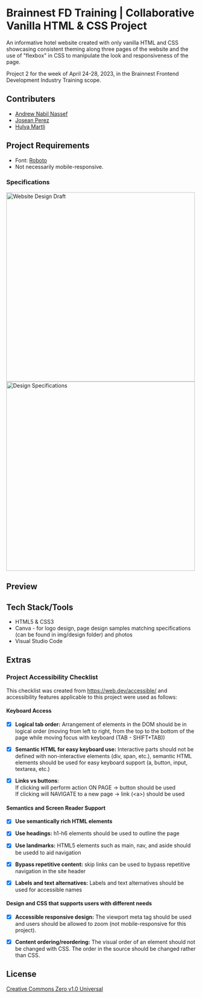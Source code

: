 # Brainnest FD Training | Collaborative Vanilla HTML & CSS Project

An informative hotel website created with only vanilla HTML and CSS showcasing consistent theming along three pages of the website and the use of "flexbox" in CSS to manipulate the look and responsiveness of the page.

Project 2 for the week of April 24-28, 2023, in the Brainnest Frontend Development Industry Training scope.

## Contributers

* [Andrew Nabil Nassef](https://github.com/AndrewNabil22)
* [Josean Perez](https://github.com/jo-sean)
* [Hulya Martli](https://github.com/hulyamartli)

## Project Requirements

* Font: [Roboto](https://fonts.google.com/specimen/Roboto)
* Not necessarily mobile-responsive.

### Specifications  

<img width="500" src="https://lh3.googleusercontent.com/pw/AJFCJaV6DFnkFrkrjhKJ5sBX83gC-KWbN_7DXjH-7a-DmVBnXmQ37mOGMWPzIG0LoFq3iKnlvT2lxnc2UPEqddnkZoHDvXP6EjabnMdlx2O9Ff8PNrlCBO_8M_giBcgJpQMtILRexqjR5npfzJHzgx-58o-QlQ=w894-h1190-s-no?authuser=0" alt="Website Design Draft">

<img width="500" src="https://lh3.googleusercontent.com/pw/AJFCJaU1Z2tXI9lXH6WSgoYn1E3mkljHBXL-AoZLg5CC-a7T7wPbOfvptgzx4NGbSUx1KnwVBvvh3g99HOJhUVfBUD9Se_22MwQ7PW0X13973R_p4I1jTOTRGjKWiSNNk-uqHD91UM5U3lZFhenoyZJ8qdLcdA=w903-h1091-s-no?authuser=0" alt="Design Specifications">

## Preview

## Tech Stack/Tools

* HTML5 & CSS3
* Canva - for logo design, page design samples matching specifications (can be found in img/design folder) and photos
* Visual Studio Code

## Extras

### Project Accessibility Checklist

This checklist was created from https://web.dev/accessible/ and accessibility features applicable to this project were used as follows:

#### Keyboard Access

* [x] **Logical tab order:** Arrangement of elements in the DOM should be in logical order (moving from left to right, from the top to the bottom of the page while moving focus with keyboard (TAB - SHIFT+TAB))

* [x] **Semantic HTML for easy keyboard use:** Interactive parts should not be defined with non-interactive elements (div, span, etc.), semantic HTML elements should be used for easy keyboard support (a, button, input, textarea, etc.)

* [x] **Links vs buttons**:  
If clicking will perform action ON PAGE -> button should be used  
If clicking will NAVIGATE to a new page -> link (\<a>) should be used

#### Semantics and Screen Reader Support

* [x] **Use semantically rich HTML elements**

* [x] **Use headings:** h1-h6 elements should be used to outline the page

* [x] **Use landmarks:** HTML5 elements such as main, nav, and aside should be usedd to aid navigation

* [x] **Bypass repetitive content:** skip links can be used to bypass repetitive navigation in the site header

* [x] **Labels and text alternatives:** Labels and text alternatives should be used for accessible names 

#### Design and CSS that supports users with different needs

* [x] **Accessible responsive design:** The viewport meta tag should be used and users should be allowed to zoom (not mobile-responsive for this project).

* [x] **Content ordering/reordering:** The visual order of an element should not be changed with CSS. The order in the source should be changed rather than CSS.

## License
[Creative Commons Zero v1.0 Universal](https://choosealicense.com/licenses/cc0-1.0/)
